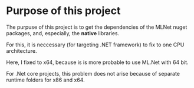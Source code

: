 ﻿# Purpose of this project

The purpuse of this project 
is to get the dependencies
of the MLNet nuget packages,
and, especially, the **native** libraries.

For this, it is neccessary (for targeting .NET framework) to fix to one CPU architecture.

Here, I fixed to x64, because is is more probable to use ML.Net with 64 bit.

For .Net core projects, this problem does not arise because of separate runtime
folders for x86 and x64.